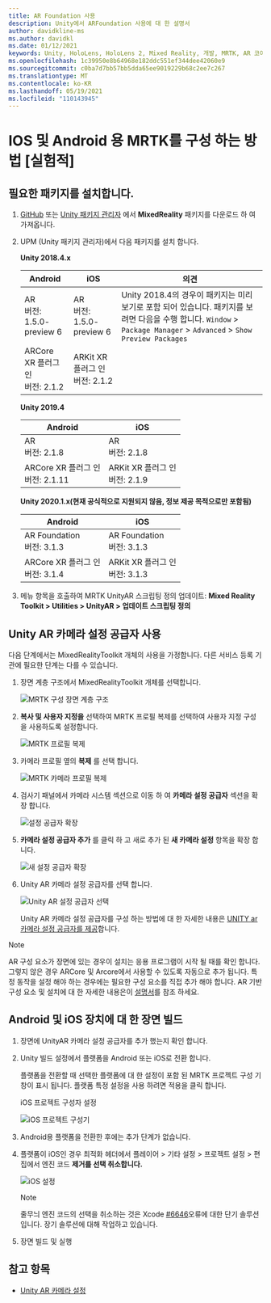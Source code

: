 ```yaml
---
title: AR Foundation 사용
description: Unity에서 ARFoundation 사용에 대 한 설명서
author: davidkline-ms
ms.author: davidkl
ms.date: 01/12/2021
keywords: Unity, HoloLens, HoloLens 2, Mixed Reality, 개발, MRTK, AR 코어, AR 키트
ms.openlocfilehash: 1c39950e8b64968e182ddc551ef344dee42060e9
ms.sourcegitcommit: c0ba7d7bb57bb5dda65ee9019229b68c2ee7c267
ms.translationtype: MT
ms.contentlocale: ko-KR
ms.lasthandoff: 05/19/2021
ms.locfileid: "110143945"
---
```

# <a name="how-to-configure-mrtk-for-ios-and-android-experimental"></a>IOS 및 Android 용 MRTK를 구성 하는 방법 [실험적]

## <a name="install-required-packages"></a>필요한 패키지를 설치합니다.

1. [GitHub](https://github.com/microsoft/MixedRealityToolkit-Unity/releases/tag/v2.3.0) 또는 [Unity 패키지 관리자](../configuration/usingupm.md) 에서 **MixedReality** 패키지를 다운로드 하 여 가져옵니다.

1. UPM (Unity 패키지 관리자)에서 다음 패키지를 설치 합니다.

    **Unity 2018.4.x**

    | **Android** | **iOS** | 의견 |
    | --- | --- | --- |
    | AR  <br/> 버전: 1.5.0-preview 6 | AR  <br/> 버전: 1.5.0-preview 6 | Unity 2018.4의 경우이 패키지는 미리 보기로 포함 되어 있습니다. 패키지를 보려면 다음을 수행 합니다. `Window` > `Package Manager` > `Advanced` > `Show Preview Packages` |
    | ARCore XR 플러그 인 <br/> 버전: 2.1.2 | ARKit XR 플러그 인 <br/> 버전: 2.1.2 | |

    **Unity 2019.4**

    | **Android** | **iOS** |
    | --- | --- |
    | AR  <br/> 버전: 2.1.8 |  AR  <br/> 버전: 2.1.8 |
    | ARCore XR 플러그 인 <br/> 버전: 2.1.11 | ARKit XR 플러그 인 <br/> 버전: 2.1.9 |

    **Unity 2020.1.x(현재 공식적으로 지원되지 않음, 정보 제공 목적으로만 포함됨)**

    | **Android** | **iOS** |
    | --- | --- |
    | AR Foundation  <br/> 버전: 3.1.3 |  AR Foundation  <br/> 버전: 3.1.3 |
    | ARCore XR 플러그 인 <br/> 버전: 3.1.4 | ARKit XR 플러그 인 <br/> 버전: 3.1.3 |

1. 메뉴 항목을 호출하여 MRTK UnityAR 스크립팅 정의 업데이트: **Mixed Reality Toolkit > Utilities > UnityAR > 업데이트 스크립팅 정의**

## <a name="enabling-the-unity-ar-camera-settings-provider"></a>Unity AR 카메라 설정 공급자 사용

다음 단계에서는 MixedRealityToolkit 개체의 사용을 가정합니다. 다른 서비스 등록 기관에 필요한 단계는 다를 수 있습니다.

1. 장면 계층 구조에서 MixedRealityToolkit 개체를 선택합니다.

    ![MRTK 구성 장면 계층 구조](../features/images/MRTK_ConfiguredHierarchy.png)

1. **복사 및 사용자 지정을** 선택하여 MRTK 프로필 복제를 선택하여 사용자 지정 구성을 사용하도록 설정합니다.

    ![MRTK 프로필 복제](../features/images/camera-system/CloneProfileARFoundation.png)

1. 카메라 프로필 옆의 **복제** 를 선택 합니다.

    ![MRTK 카메라 프로필 복제](../features/images/camera-system/CloneCameraProfileARFoundation.png)

1. 검사기 패널에서 카메라 시스템 섹션으로 이동 하 여 **카메라 설정 공급자** 섹션을 확장 합니다.

    ![설정 공급자 확장](../features/images/camera-system/ExpandProviders.png)

1. **카메라 설정 공급자 추가** 를 클릭 하 고 새로 추가 된 **새 카메라 설정** 항목을 확장 합니다.

    ![새 설정 공급자 확장](../features/images/camera-system/ExpandNewProvider.png)

1. Unity AR 카메라 설정 공급자를 선택 합니다.

    ![Unity AR 설정 공급자 선택](../features/images/camera-system/SelectUnityArSettings.png)

    Unity AR 카메라 설정 공급자를 구성 하는 방법에 대 한 자세한 내용은 [UNITY ar 카메라 설정 공급자를 제공](../features/camera-system/unity-ar-camera-settings.md)합니다.

> [!NOTE]
> AR 구성 요소가 장면에 있는 경우이 설치는 응용 프로그램이 시작 될 때를 확인 합니다. 그렇지 않은 경우 ARCore 및 Arcore에서 사용할 수 있도록 자동으로 추가 됩니다.
> 특정 동작을 설정 해야 하는 경우에는 필요한 구성 요소를 직접 추가 해야 합니다.
> AR 기반 구성 요소 및 설치에 대 한 자세한 내용은이 [설명서](https://docs.unity3d.com/Packages/com.unity.xr.arfoundation@2.2/manual/index.html#samples)를 참조 하세요.

## <a name="building-a-scene-for-android-and-ios-devices"></a>Android 및 iOS 장치에 대 한 장면 빌드

1. 장면에 UnityAR 카메라 설정 공급자를 추가 했는지 확인 합니다.

1. Unity 빌드 설정에서 플랫폼을 Android 또는 iOS로 전환 합니다.

    플랫폼을 전환할 때 선택한 플랫폼에 대 한 설정이 포함 된 MRTK 프로젝트 구성 기 창이 표시 됩니다.  플랫폼 특정 설정을 사용 하려면 적용을 클릭 합니다.

    iOS 프로젝트 구성자 설정

    ![iOS 프로젝트 구성기](../features/images/camera-system/MRTKProjectConfigurator.png)

1. Android용 플랫폼을 전환한 후에는 추가 단계가 없습니다.

1. 플랫폼이 iOS인 경우 최적화 헤더에서 플레이어 > 기타 설정 > 프로젝트 설정 > 편집에서 엔진 코드 **제거를 선택 취소합니다.**

    ![iOS 설정](../features/images/camera-system/UncheckStripEngineCodeiOS.png)

    > [!NOTE]
    > 줄무늬 엔진 코드의 선택을 취소하는 것은 Xcode [#6646](https://github.com/microsoft/MixedRealityToolkit-Unity/issues/6646)오류에 대한 단기 솔루션입니다.  장기 솔루션에 대해 작업하고 있습니다.

1. 장면 빌드 및 실행

## <a name="see-also"></a>참고 항목

- [Unity AR 카메라 설정](../features/camera-system/unity-ar-camera-settings.md)
